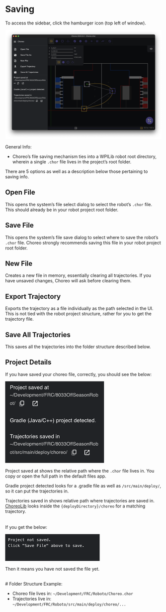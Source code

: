 # Saving

To access the sidebar, click the hamburger icon (top left of window).

![Sidebar image](../media/sidebar.png)

General Info:

- Choreo’s file saving mechanism ties into a WPILib robot root directory, wherein a single `.chor` file lives in the project’s root folder.

There are 5 options as well as a description below those pertaining to saving info.

## Open File

This opens the system’s file select dialog to select the robot’s `.chor` file. This should already be in your robot project root folder.

## Save File

This opens the system’s file save dialog to select where to save the robot’s `.chor` file. Choreo strongly recommends saving this file in your robot project root folder.

## New File

Creates a new file in memory, essentially clearing all trajectories. If you have unsaved changes, Choreo will ask before clearing them.

## Export Trajectory

Exports the trajectory as a file individually as the path selected in the UI. This is not tied with the robot project structure, rather for you to get the trajectory file.

## Save All Trajectories

This saves all the trajectories into the folder structure described below.

## Project Details

If you have saved your choreo file, correctly, you should see the below:

![Project Info](../media/project_info.png)

Project saved at shows the relative path where the `.chor` file lives in. You copy or open the full path in the default files app.

Gradle project detected looks for a .gradle file as well as `/src/main/deploy/`, so it can put the trajectories in.

Trajectories saved in shows relative path where trajectories are saved in. [ChoreoLib](../choreolib/installation.md) looks inside the `{deployDirectory}/choreo` for a matching trajectory.
<br><br><br>
If you get the below:

![Project not saved](../media/project_not_saved.png)

Then it means you have not saved the file yet.

<br>
# Folder Structure
Example:

- Choreo file lives in: `~/Development/FRC/Roboto/Choreo.chor`
- Trajectories live in: `~/Development/FRC/Roboto/src/main/deploy/choreo/...`
